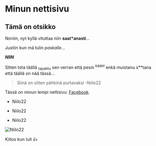 # Minun nettisivu
## Tämä on otsikko

Noniin, nyt kyllä vituttaa niin **saat*anasti**...

Justiin kun mä tulin _paskalle_...

***NIIN***

Sitten tota täällä <sub>tapahtu</sub> sen verran että pesin <sup>kädet</sup> enkä muistanu s**tana että täällä on nää tässä...

> Siinä on sitten pähkinä purtavaksi -Niilo22

Tässä on minun lempi nettisivu: [Facebook](https://pornhub.com/).

- Niilo22
* Niilo22
+ Niilo22

![Niilo22](https://f.ylilauta.org/jpg/c5/a7/c5a7d7259ec4b97a-240.jpg)

Kiitos kun luit :+1:
